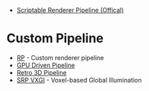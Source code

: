 * [Scriptable Renderer Pipeline (Offical)](https://github.com/Unity-Technologies/ScriptableRenderPipeline)
# Custom Pipeline
* [RP](https://github.com/What-a-stupid-username/RP) - Custom renderer pipeline
* [GPU Driven Pipeline](https://github.com/MaxwellGengYF/Unity-GPU-Driven-Pipeline)
* [Retro 3D Pipeline](https://github.com/keijiro/Retro3DPipeline)
* [SRP VXGI](https://github.com/Looooong/Unity-SRP-VXGI) - Voxel-based Global Illumination
